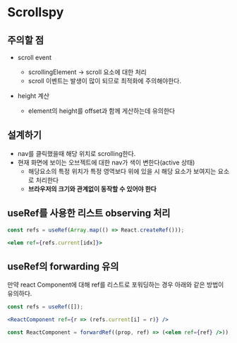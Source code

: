 # Scrollspy

## 주의할 점

- scroll event
  - scrollingElement → scroll 요소에 대한 처리
  - scroll 이벤트는 발생이 많이 되므로 최적화에 주의해야한다.

- height 계산
  - element의 height를 offset과 함께 게산하는데 유의한다

## 설계하기

- nav를 클릭했을때 해당 위치로 scrolling한다.
- 현재 화면에 보이는 오브젝트에 대한 nav가 색이 변한다(active 상태)
  - 해당요소의 특정 위치가 특정 영역보다 위에 있을 시 해당 요소가 보여지는 요소로 처리한다
  - **브라우저의 크기와 관계없이 동작할 수 있어야 한다**

## useRef를 사용한 리스트 observing 처리

```jsx
const refs = useRef(Array.map(() => React.createRef()));

<elem ref={refs.current[idx]}>
```

## useRef의 forwarding 유의

만약 react Component에 대해 ref를 리스트로 포워딩하는 경우 아래와 같은 방법이 유의하다.

```jsx
const refs = useRef([]);

<ReactComponent ref={r => (refs.current[i] = r)} />

const ReactComponent = forwardRef((prop, ref) => (<elem ref={ref} />));


```
